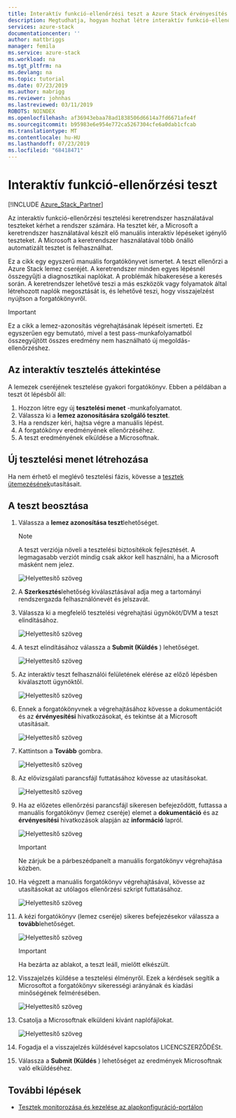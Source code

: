 ```yaml
---
title: Interaktív funkció-ellenőrzési teszt a Azure Stack érvényesítés szolgáltatásban | Microsoft Docs
description: Megtudhatja, hogyan hozhat létre interaktív funkció-ellenőrzési teszteket Azure Stackhoz szolgáltatásként történő érvényesítéssel.
services: azure-stack
documentationcenter: ''
author: mattbriggs
manager: femila
ms.service: azure-stack
ms.workload: na
ms.tgt_pltfrm: na
ms.devlang: na
ms.topic: tutorial
ms.date: 07/23/2019
ms.author: mabrigg
ms.reviewer: johnhas
ms.lastreviewed: 03/11/2019
ROBOTS: NOINDEX
ms.openlocfilehash: af36943ebaa78ad1838506d6614a7fd6671afe4f
ms.sourcegitcommit: b95983e6e954e772ca5267304cfe6a0dab1cfcab
ms.translationtype: MT
ms.contentlocale: hu-HU
ms.lasthandoff: 07/23/2019
ms.locfileid: "68418471"
---
```

# <a name="interactive-feature-verification-testing"></a>Interaktív funkció-ellenőrzési teszt  

[!INCLUDE [Azure_Stack_Partner](./includes/azure-stack-partner-appliesto.md)]

Az interaktív funkció-ellenőrzési tesztelési keretrendszer használatával teszteket kérhet a rendszer számára. Ha tesztet kér, a Microsoft a keretrendszer használatával készít elő manuális interaktív lépéseket igénylő teszteket. A Microsoft a keretrendszer használatával több önálló automatizált tesztet is felhasználhat.

Ez a cikk egy egyszerű manuális forgatókönyvet ismertet. A teszt ellenőrzi a Azure Stack lemez cseréjét. A keretrendszer minden egyes lépésnél összegyűjti a diagnosztikai naplókat. A problémák hibakeresése a keresés során. A keretrendszer lehetővé teszi a más eszközök vagy folyamatok által létrehozott naplók megosztását is, és lehetővé teszi, hogy visszajelzést nyújtson a forgatókönyvről.

> [!Important]  
> Ez a cikk a lemez-azonosítás végrehajtásának lépéseit ismerteti. Ez egyszerűen egy bemutató, mivel a test pass-munkafolyamatból összegyűjtött összes eredmény nem használható új megoldás-ellenőrzéshez.

## <a name="overview-of-interactive-testing"></a>Az interaktív tesztelés áttekintése

A lemezek cseréjének tesztelése gyakori forgatókönyv. Ebben a példában a teszt öt lépésből áll:

1. Hozzon létre egy új **tesztelési menet** -munkafolyamatot.
2. Válassza ki a **lemez azonosítására szolgáló tesztet**.
3. Ha a rendszer kéri, hajtsa végre a manuális lépést.
4. A forgatókönyv eredményének ellenőrzéséhez.
5. A teszt eredményének elküldése a Microsoftnak.

## <a name="create-a-new-test-pass"></a>Új tesztelési menet létrehozása

Ha nem érhető el meglévő tesztelési fázis, kövesse a [tesztek ütemezésének](azure-stack-vaas-schedule-test-pass.md)utasításait.

## <a name="schedule-the-test"></a>A teszt beosztása

1. Válassza a **lemez azonosítása teszt**lehetőséget.

    > [!Note]  
    > A teszt verziója növeli a tesztelési biztosítékok fejlesztését. A legmagasabb verziót mindig csak akkor kell használni, ha a Microsoft másként nem jelez.

    ![Helyettesítő szöveg](media/azure-stack-vaas-interactive-feature-verification/image4.png)

1. A **Szerkesztés**lehetőség kiválasztásával adja meg a tartományi rendszergazda felhasználónevét és jelszavát.

1. Válassza ki a megfelelő tesztelési végrehajtási ügynököt/DVM a teszt elindításához.

    ![Helyettesítő szöveg](media/azure-stack-vaas-interactive-feature-verification/image5.png)

1. A teszt elindításához válassza a **Submit (Küldés** ) lehetőséget.

    ![Helyettesítő szöveg](media/azure-stack-vaas-interactive-feature-verification/image6.png)

1. Az interaktív teszt felhasználói felületének elérése az előző lépésben kiválasztott ügynöktől.

    ![Helyettesítő szöveg](media/azure-stack-vaas-interactive-feature-verification/image8.png)

1. Ennek a  forgatókönyvnek a végrehajtásához kövesse a dokumentációt és az **érvényesítési** hivatkozásokat, és tekintse át a Microsoft utasításait.

    ![Helyettesítő szöveg](media/azure-stack-vaas-interactive-feature-verification/image9.png)

1. Kattintson a **Tovább** gombra.

    ![Helyettesítő szöveg](media/azure-stack-vaas-interactive-feature-verification/image10.png)

1. Az elővizsgálati parancsfájl futtatásához kövesse az utasításokat.

    ![Helyettesítő szöveg](media/azure-stack-vaas-interactive-feature-verification/image11.png)

1. Ha az előzetes ellenőrzési parancsfájl sikeresen befejeződött, futtassa a manuális forgatókönyv (lemez cseréje) elemet a **dokumentáció** és az **érvényesítési** hivatkozások alapján az **információ** lapról.

    ![Helyettesítő szöveg](media/azure-stack-vaas-interactive-feature-verification/image12.png)

    > [!Important]  
    > Ne zárjuk be a párbeszédpanelt a manuális forgatókönyv végrehajtása közben.

1. Ha végzett a manuális forgatókönyv végrehajtásával, kövesse az utasításokat az utólagos ellenőrzési szkript futtatásához.

    ![Helyettesítő szöveg](media/azure-stack-vaas-interactive-feature-verification/image13.png)

1. A kézi forgatókönyv (lemez cseréje) sikeres befejezésekor válassza a **tovább**lehetőséget.

    ![Helyettesítő szöveg](media/azure-stack-vaas-interactive-feature-verification/image14.png)

    > [!Important]  
    > Ha bezárta az ablakot, a teszt leáll, mielőtt elkészült.

1. Visszajelzés küldése a tesztelési élményről. Ezek a kérdések segítik a Microsoftot a forgatókönyv sikerességi arányának és kiadási minőségének felmérésében.

    ![Helyettesítő szöveg](media/azure-stack-vaas-interactive-feature-verification/image15.png)

1. Csatolja a Microsoftnak elküldeni kívánt naplófájlokat.

    ![Helyettesítő szöveg](media/azure-stack-vaas-interactive-feature-verification/image16.png)

1. Fogadja el a visszajelzés küldésével kapcsolatos LICENCSZERZŐDÉSt.

1. Válassza a **Submit (Küldés** ) lehetőséget az eredmények Microsoftnak való elküldéséhez.

## <a name="next-steps"></a>További lépések

- [Tesztek monitorozása és kezelése az alapkonfiguráció-portálon](azure-stack-vaas-monitor-test.md)
